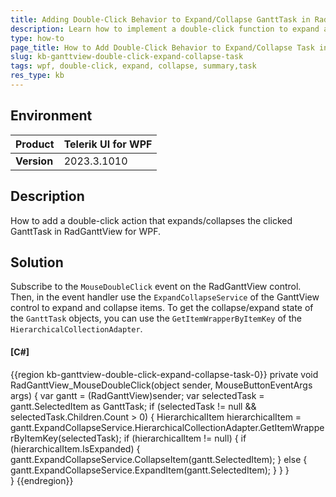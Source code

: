 ```yaml
---
title: Adding Double-Click Behavior to Expand/Collapse GanttTask in RadGanttView for WPF
description: Learn how to implement a double-click function to expand and collapse the gantt task in RadGanttView for WPF.
type: how-to
page_title: How to Add Double-Click Behavior to Expand/Collapse Task in RadGanttView for WPF
slug: kb-ganttview-double-click-expand-collapse-task
tags: wpf, double-click, expand, collapse, summary,task
res_type: kb
---
```


## Environment

| **Product** | Telerik UI for WPF |
|-------------|-------------------|
| **Version** | 2023.3.1010      |

## Description

How to add a double-click action that expands/collapses the clicked GanttTask in RadGanttView for WPF.

## Solution

Subscribe to the `MouseDoubleClick` event on the RadGanttView control. Then, in the event handler use the `ExpandCollapseService` of the GanttView control to expand and collapse items. To get the collapse/expand state of the `GanttTask` objects, you can use the `GetItemWrapperByItemKey` of the `HierarchicalCollectionAdapter`.

#### __[C#]__
{{region kb-ganttview-double-click-expand-collapse-task-0}}
	private void RadGanttView_MouseDoubleClick(object sender, MouseButtonEventArgs args)
	{
		var gantt = (RadGanttView)sender;
		var selectedTask = gantt.SelectedItem as GanttTask; 
		if (selectedTask != null && selectedTask.Children.Count > 0)
		{
			HierarchicalItem hierarchicalItem = gantt.ExpandCollapseService.HierarchicalCollectionAdapter.GetItemWrapperByItemKey(selectedTask);
			if (hierarchicalItem != null)
			{
				if (hierarchicalItem.IsExpanded)
				{
					gantt.ExpandCollapseService.CollapseItem(gantt.SelectedItem);
				}
				else
				{
					gantt.ExpandCollapseService.ExpandItem(gantt.SelectedItem);
				}
			}
		}                   
	}
{{endregion}}
